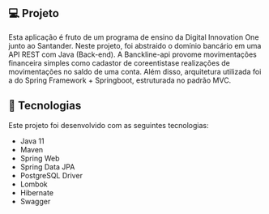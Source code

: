 ## 💻 Projeto
Esta aplicação é fruto de um programa de ensino da Digital Innovation One junto ao Santander. Neste projeto, foi abstraido o domínio bancário em uma API REST com Java (Back-end). A Banckline-api provome movimentações financeira simples como cadastor de coreentistase realizações de movimentações no saldo de uma conta. Além disso, arquitetura utilizada foi a do Spring Framework + Springboot, estruturada no padrão MVC.

## 🚀 Tecnologias

Este projeto foi desenvolvido com as seguintes tecnologias:
 - Java 11
 - Maven
 - Spring Web
 - Spring Data JPA
 - PostgreSQL Driver
 - Lombok
 - Hibernate
 - Swagger
